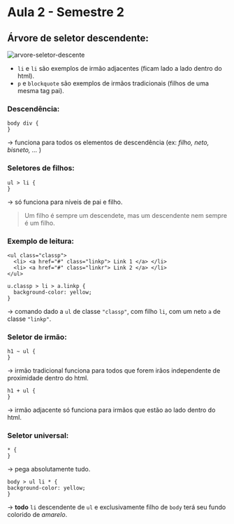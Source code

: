 # Aula 2 - Semestre 2

## Árvore de seletor descendente:

![arvore-seletor-descente](http://www3.ifrn.edu.br/~alexandregomes/design_web/css-parte_3/arvore.png)

* `li` e `li` são exemplos de irmão adjacentes (ficam lado a lado dentro do html).
* `p` e `blockquote` são exemplos de irmãos tradicionais (filhos de uma mesma tag pai).

### Descendência:
```
body div { 
} 
```
→ funciona para todos os elementos de descendência (ex: *filho, neto, bisneto, ...* )

### Seletores de filhos:
```
ul > li {
}
```
→ só funciona para níveis de pai e filho.

> Um filho é sempre um descendete, mas um descendente nem sempre é um filho.

### Exemplo de leitura:
```
<ul class="classp">
  <li> <a href="#" class="linkp"> Link 1 </a> </li>
  <li> <a href="#" class="linkr"> Link 2 </a> </li>
</ul>
```

```
u.classp > li > a.linkp {
  background-color: yellow;
}
```
→ comando dado a `ul` de classe `"classp"`, com filho `li`, com um neto `a` de classe `"linkp"`.

### Seletor de irmão:
```
h1 ~ ul {
} 
```
→ irmão tradicional funciona para todos que forem irãos independente de proximidade dentro do html.

```
h1 + ul {
}
```
→ irmão adjacente só funciona para irmãos que estão ao lado dentro do html.

### Seletor universal:
```
* {
} 
```
→ pega absolutamente tudo.

```
body > ul li * {
background-color: yellow;
}
```
→ **todo** `li` descendente de `ul` e exclusivamente filho de `body` terá seu fundo colorido de *amarelo*.

